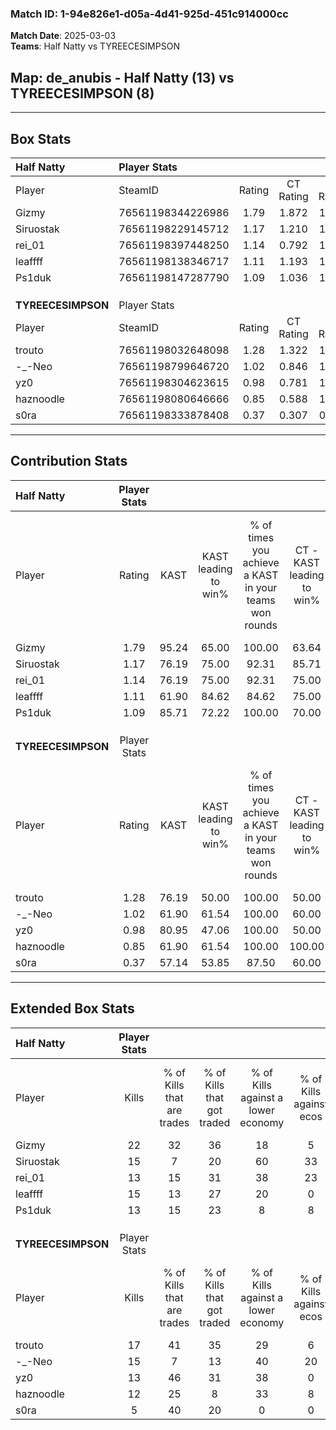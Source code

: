 ### Match ID: 1-94e826e1-d05a-4d41-925d-451c914000cc  
**Match Date**: 2025-03-03  
**Teams**: Half Natty vs TYREECESIMPSON  

## **Map**: de_anubis - Half Natty (13) vs TYREECESIMPSON (8)  
---  

## Box Stats  

| **Half Natty**     | Player Stats      |        |           |          |       |       |       |         |        |      |     |
| :- | :- | :-: | :-: | :-: | :-: | :-: | :-: | :-: | :-: | :-: | :-: |
| Player             | SteamID           | Rating | CT Rating | T Rating | KAST  |  ADR  | Kills | Assists | Deaths | K/D  | HS% |
| Gizmy              | 76561198344226986 |  1.79  |   1.872   |  1.864   | 95.24 | 110.6 |  22   |    6    |   10   | 2.20 | 63  |
| Siruostak          | 76561198229145712 |  1.17  |   1.210   |  1.363   | 76.19 | 79.1  |  15   |    3    |   13   | 1.15 | 33  |
| rei_01             | 76561198397448250 |  1.14  |   0.792   |  1.771   | 76.19 | 85.9  |  13   |    8    |   13   | 1.00 | 53  |
| leaffff            | 76561198138346717 |  1.11  |   1.193   |  1.133   | 61.90 | 89.2  |  15   |    6    |   13   | 1.15 | 40  |
| Ps1duk             | 76561198147287790 |  1.09  |   1.036   |  1.279   | 85.71 | 53.8  |  13   |    5    |   13   | 1.00 | 15  |
|                    |                   |        |           |          |       |       |       |         |        |      |     |
|                    |                   |        |           |          |       |       |       |         |        |      |     |
|                    |                   |        |           |          |       |       |       |         |        |      |     |
| **TYREECESIMPSON** | Player Stats      |        |           |          |       |       |       |         |        |      |     |
| Player             | SteamID           | Rating | CT Rating | T Rating | KAST  |  ADR  | Kills | Assists | Deaths | K/D  | HS% |
| trouto             | 76561198032648098 |  1.28  |   1.322   |  1.337   | 76.19 | 87.9  |  17   |    2    |   13   | 1.31 | 52  |
| -_-Neo             | 76561198799646720 |  1.02  |   0.846   |  1.287   | 61.90 | 80.4  |  15   |    3    |   15   | 1.00 | 53  |
| yz0                | 76561198304623615 |  0.98  |   0.781   |  1.466   | 80.95 | 65.5  |  13   |    4    |   17   | 0.76 | 69  |
| haznoodle          | 76561198080646666 |  0.85  |   0.588   |  1.316   | 61.90 | 69.1  |  12   |    6    |   16   | 0.75 | 75  |
| s0ra               | 76561198333878408 |  0.37  |   0.307   |  0.681   | 57.14 | 34.8  |   5   |    2    |   17   | 0.29 |  0  |
---  

## Contribution Stats  

| **Half Natty**     | Player Stats |       |                      |                                                        |                           |                                                             |                          |                                                            |
| :- | :-: | :-: | :-: | :-: | :-: | :-: | :-: | :-: |
| Player             |    Rating    | KAST  | KAST leading to win% | % of times you achieve a KAST in your teams won rounds | CT - KAST leading to win% | CT - % of times you achieve a KAST in your teams won rounds | T - KAST leading to win% | T - % of times you achieve a KAST in your teams won rounds |
| Gizmy              |     1.79     | 95.24 |        65.00         |                         100.00                         |           63.64           |                           100.00                            |          66.67           |                           100.00                           |
| Siruostak          |     1.17     | 76.19 |        75.00         |                         92.31                          |           85.71           |                            85.71                            |          66.67           |                           100.00                           |
| rei_01             |     1.14     | 76.19 |        75.00         |                         92.31                          |           75.00           |                            85.71                            |          75.00           |                           100.00                           |
| leaffff            |     1.11     | 61.90 |        84.62         |                         84.62                          |           75.00           |                            85.71                            |          100.00          |                           83.33                            |
| Ps1duk             |     1.09     | 85.71 |        72.22         |                         100.00                         |           70.00           |                           100.00                            |          75.00           |                           100.00                           |
|                    |              |       |                      |                                                        |                           |                                                             |                          |                                                            |
|                    |              |       |                      |                                                        |                           |                                                             |                          |                                                            |
|                    |              |       |                      |                                                        |                           |                                                             |                          |                                                            |
| **TYREECESIMPSON** | Player Stats |       |                      |                                                        |                           |                                                             |                          |                                                            |
| Player             |    Rating    | KAST  | KAST leading to win% | % of times you achieve a KAST in your teams won rounds | CT - KAST leading to win% | CT - % of times you achieve a KAST in your teams won rounds | T - KAST leading to win% | T - % of times you achieve a KAST in your teams won rounds |
| trouto             |     1.28     | 76.19 |        50.00         |                         100.00                         |           50.00           |                           100.00                            |          50.00           |                           100.00                           |
| -_-Neo             |     1.02     | 61.90 |        61.54         |                         100.00                         |           60.00           |                           100.00                            |          62.50           |                           100.00                           |
| yz0                |     0.98     | 80.95 |        47.06         |                         100.00                         |           50.00           |                           100.00                            |          45.45           |                           100.00                           |
| haznoodle          |     0.85     | 61.90 |        61.54         |                         100.00                         |          100.00           |                           100.00                            |          50.00           |                           100.00                           |
| s0ra               |     0.37     | 57.14 |        53.85         |                         87.50                          |           60.00           |                           100.00                            |          50.00           |                           80.00                            |
---  

## Extended Box Stats  

| **Half Natty**     | Player Stats |                            |                            |                                    |                         |                              |                                 |        |                             |                                     |                          |                               |                            |
| :- | :-: | :-: | :-: | :-: | :-: | :-: | :-: | :-: | :-: | :-: | :-: | :-: | :-: |
| Player             |    Kills     | % of Kills that are trades | % of Kills that got traded | % of Kills against a lower economy | % of Kills against ecos | % of Kills that are flawless | % of Kills that are close duels | Deaths | % of Deaths that get traded | % of Deaths against a lower economy | % of Deaths against ecos | % of Deaths that are flawless | % of Deaths that are close |
| Gizmy              |      22      |             32             |             36             |                 18                 |            5            |              73              |                5                |   10   |             30              |                 40                  |            10            |              70               |             0              |
| Siruostak          |      15      |             7              |             20             |                 60                 |           33            |              60              |                0                |   13   |             31              |                 23                  |            0             |              38               |             31             |
| rei_01             |      13      |             15             |             31             |                 38                 |           23            |              77              |                0                |   13   |             23              |                 15                  |            0             |              38               |             15             |
| leaffff            |      15      |             13             |             27             |                 20                 |            0            |              67              |                0                |   13   |             15              |                 23                  |            0             |              31               |             8              |
| Ps1duk             |      13      |             15             |             23             |                 8                  |            8            |              69              |                0                |   13   |             15              |                 23                  |            0             |              62               |             0              |
|                    |              |                            |                            |                                    |                         |                              |                                 |        |                             |                                     |                          |                               |                            |
|                    |              |                            |                            |                                    |                         |                              |                                 |        |                             |                                     |                          |                               |                            |
|                    |              |                            |                            |                                    |                         |                              |                                 |        |                             |                                     |                          |                               |                            |
| **TYREECESIMPSON** | Player Stats |                            |                            |                                    |                         |                              |                                 |        |                             |                                     |                          |                               |                            |
| Player             |    Kills     | % of Kills that are trades | % of Kills that got traded | % of Kills against a lower economy | % of Kills against ecos | % of Kills that are flawless | % of Kills that are close duels | Deaths | % of Deaths that get traded | % of Deaths against a lower economy | % of Deaths against ecos | % of Deaths that are flawless | % of Deaths that are close |
| trouto             |      17      |             41             |             35             |                 29                 |            6            |              41              |                0                |   13   |             15              |                 23                  |            0             |              69               |             0              |
| -_-Neo             |      15      |             7              |             13             |                 40                 |           20            |              47              |               20                |   15   |             20              |                 20                  |            0             |              67               |             0              |
| yz0                |      13      |             46             |             31             |                 38                 |            0            |              46              |               23                |   17   |             41              |                 29                  |            0             |              82               |             0              |
| haznoodle          |      12      |             25             |             8              |                 33                 |            8            |              50              |                8                |   16   |             38              |                 19                  |            0             |              50               |             6              |
| s0ra               |      5       |             40             |             20             |                 0                  |            0            |              60              |                0                |   17   |             24              |                 29                  |            0             |              76               |             0              |
